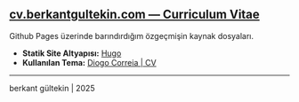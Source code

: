 ## [cv.berkantgultekin.com — Curriculum Vitae](https://cv.berkantgultekin.com)

Github Pages üzerinde barındırdığım özgeçmişin kaynak dosyaları.

- **Statik Site Altyapısı:** [Hugo](https://gohugo.io/)
- **Kullanılan Tema:**  [Diogo Correia | CV](https://github.com/diogotcorreia/cv )

---
berkant gültekin | 2025
